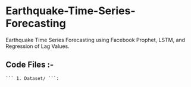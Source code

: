 # Earthquake-Time-Series-Forecasting
 Earthquake Time Series Forecasting using Facebook Prophet, LSTM, and Regression of Lag Values.

## Code Files :- 

    ``` 1. Dataset/ ```: 
